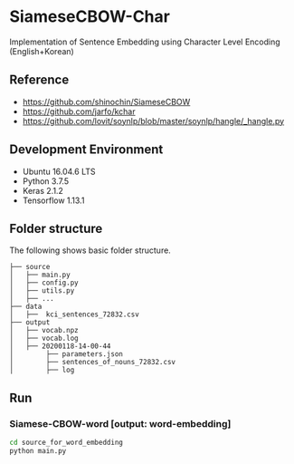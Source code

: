 # SiameseCBOW-Char
Implementation of Sentence Embedding using Character Level Encoding (English+Korean)

## Reference

* https://github.com/shinochin/SiameseCBOW
* https://github.com/jarfo/kchar
* https://github.com/lovit/soynlp/blob/master/soynlp/hangle/_hangle.py

## Development Environment
* Ubuntu 16.04.6 LTS
* Python 3.7.5
* Keras 2.1.2
* Tensorflow 1.13.1

## Folder structure
The following shows basic folder structure.
```
├── source
│   ├── main.py
│   ├── config.py
│   ├── utils.py
│   ├── ...
├── data
│   ├──  kci_sentences_72832.csv
├── output
│   ├── vocab.npz
│   ├── vocab.log
│   ├── 20200118-14-00-44
│        ├── parameters.json
│        ├── sentences_of_nouns_72832.csv
│        ├── log
```

## Run
### Siamese-CBOW-word [output: word-embedding]
```sh
cd source_for_word_embedding
python main.py
```
